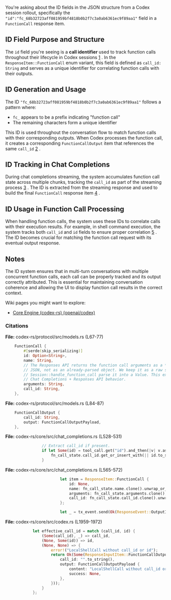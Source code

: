 You're asking about the ID fields in the JSON structure from a Codex session rollout, specifically the `"id":"fc_68b32723aff081959bf4818b0b2f7c3a0ab6361ec9f89aa1"` field in a `FunctionCall` response item.

## ID Field Purpose and Structure

The `id` field you're seeing is a **call identifier** used to track function calls throughout their lifecycle in Codex sessions [1](#2-0) . In the `ResponseItem::FunctionCall` enum variant, this field is defined as `call_id: String` and serves as a unique identifier for correlating function calls with their outputs.

## ID Generation and Usage

The ID `"fc_68b32723aff081959bf4818b0b2f7c3a0ab6361ec9f89aa1"` follows a pattern where:

- `fc_` appears to be a prefix indicating "function call"
- The remaining characters form a unique identifier

This ID is used throughout the conversation flow to match function calls with their corresponding outputs. When Codex processes the function call, it creates a corresponding `FunctionCallOutput` item that references the same `call_id` [2](#2-1) .

## ID Tracking in Chat Completions

During chat completions streaming, the system accumulates function call state across multiple chunks, tracking the `call_id` as part of the streaming process [3](#2-2) . The ID is extracted from the streaming response and used to build the final `FunctionCall` response item [4](#2-3) .

## ID Usage in Function Call Processing

When handling function calls, the system uses these IDs to correlate calls with their execution results. For example, in shell command execution, the system tracks both `call_id` and `id` fields to ensure proper correlation [5](#2-4) . The ID becomes crucial for matching the function call request with its eventual output response.

## Notes

The ID system ensures that in multi-turn conversations with multiple concurrent function calls, each call can be properly tracked and its output correctly attributed. This is essential for maintaining conversation coherence and allowing the UI to display function call results in the correct context.

Wiki pages you might want to explore:

- [Core Engine (codex-rs) (openai/codex)](/wiki/openai/codex#2)

### Citations

**File:** codex-rs/protocol/src/models.rs (L67-77)

```rust
    FunctionCall {
        #[serde(skip_serializing)]
        id: Option<String>,
        name: String,
        // The Responses API returns the function call arguments as a *string* that contains
        // JSON, not as an already‑parsed object. We keep it as a raw string here and let
        // Session::handle_function_call parse it into a Value. This exactly matches the
        // Chat Completions + Responses API behavior.
        arguments: String,
        call_id: String,
    },
```

**File:** codex-rs/protocol/src/models.rs (L84-87)

```rust
    FunctionCallOutput {
        call_id: String,
        output: FunctionCallOutputPayload,
    },
```

**File:** codex-rs/core/src/chat_completions.rs (L528-531)

```rust
                // Extract call_id if present.
                if let Some(id) = tool_call.get("id").and_then(|v| v.as_str()) {
                    fn_call_state.call_id.get_or_insert_with(|| id.to_string());
                }
```

**File:** codex-rs/core/src/chat_completions.rs (L565-572)

```rust
                        let item = ResponseItem::FunctionCall {
                            id: None,
                            name: fn_call_state.name.clone().unwrap_or_else(|| "".to_string()),
                            arguments: fn_call_state.arguments.clone(),
                            call_id: fn_call_state.call_id.clone().unwrap_or_else(String::new),
                        };

                        let _ = tx_event.send(Ok(ResponseEvent::OutputItemDone(item))).await;
```

**File:** codex-rs/core/src/codex.rs (L1959-1972)

```rust
            let effective_call_id = match (call_id, id) {
                (Some(call_id), _) => call_id,
                (None, Some(id)) => id,
                (None, None) => {
                    error!("LocalShellCall without call_id or id");
                    return Ok(Some(ResponseInputItem::FunctionCallOutput {
                        call_id: "".to_string(),
                        output: FunctionCallOutputPayload {
                            content: "LocalShellCall without call_id or id".to_string(),
                            success: None,
                        },
                    }));
                }
            };
```

